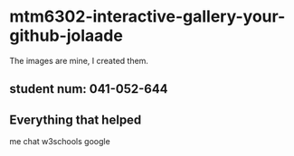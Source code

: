 # mtm6302-interactive-gallery-your-github-jolaade
The images are mine, I created them. 

## student num: 041-052-644

## Everything that helped
me chat w3schools google